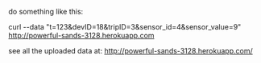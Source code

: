 do something like this:

curl --data "t=123&devID=18&tripID=3&sensor_id=4&sensor_value=9"  http://powerful-sands-3128.herokuapp.com


see all the uploaded data at:
http://powerful-sands-3128.herokuapp.com/